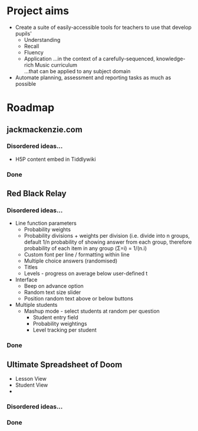 # Project aims
- Create a suite of easily-accessible tools for teachers to use that develop pupils'
  - Understanding
  - Recall
  - Fluency
  - Application
...in the context of a carefully-sequenced, knowledge-rich Music curriculum  
...that can be applied to any subject domain
- Automate planning, assessment and reporting tasks as much as possible
# Roadmap

## jackmackenzie.com
### Disordered ideas...
- H5P content embed in Tiddlywiki
### Done

## Red Black Relay
### Disordered ideas...
- Line function parameters
  - Probability weights
  - Probability divisions + weights per division (i.e. divide into n groups, default 1/n probability of showing answer from each group, therefore probability of each item in any group (Σ=i) = 1/(n.i)
  - Custom font per line / formatting within line
  - Multiple choice answers (randomised)
  - Titles
  - Levels - progress on average below user-defined t
- Interface
  - Beep on advance option
  - Random text size slider
  - Position random text above or below buttons
- Multiple students
  - Mashup mode - select students at random per question
    - Student entry field
    - Probability weightings
    - Level tracking per student
### Done

## Ultimate Spreadsheet of Doom
- Lesson View
- Student View
- 
### Disordered ideas...
### Done
